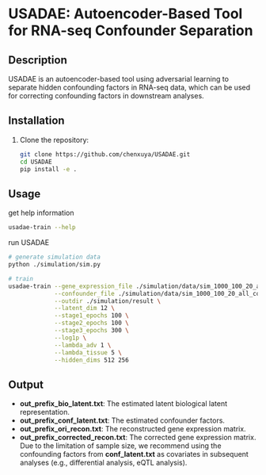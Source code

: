 # USADAE: Autoencoder-Based Tool for RNA-seq Confounder Separation

## Description
USADAE is an autoencoder-based tool using adversarial learning to separate hidden confounding factors in RNA-seq data, which can be used for correcting confounding factors in downstream analyses.

## Installation
1. Clone the repository:
   ```bash
   git clone https://github.com/chenxuya/USADAE.git
   cd USADAE
   pip install -e .
   ```

## Usage
get help information
```bash
usadae-train --help
```
run USADAE
```bash
# generate simulation data
python ./simulation/sim.py 

# train
usadae-train --gene_expression_file ./simulation/data/sim_1000_100_20_all_gene_expression.txt \
             --confounder_file ./simulation/data/sim_1000_100_20_all_confounders.txt \
             --outdir ./simulation/result \
             --latent_dim 12 \
             --stage1_epochs 100 \
             --stage2_epochs 100 \
             --stage3_epochs 300 \
             --log1p \
             --lambda_adv 1 \
             --lambda_tissue 5 \
             --hidden_dims 512 256
```
## Output
- **out_prefix_bio_latent.txt**: The estimated latent biological latent representation.
- **out_prefix_conf_latent.txt**: The estimated confounder factors.
- **out_prefix_ori_recon.txt**: The reconstructed gene expression matrix.
- **out_prefix_corrected_recon.txt**: The corrected gene expression matrix.
Due to the limitation of sample size, we recommend using the confounding factors from **conf_latent.txt** as covariates in subsequent analyses (e.g., differential analysis, eQTL analysis).